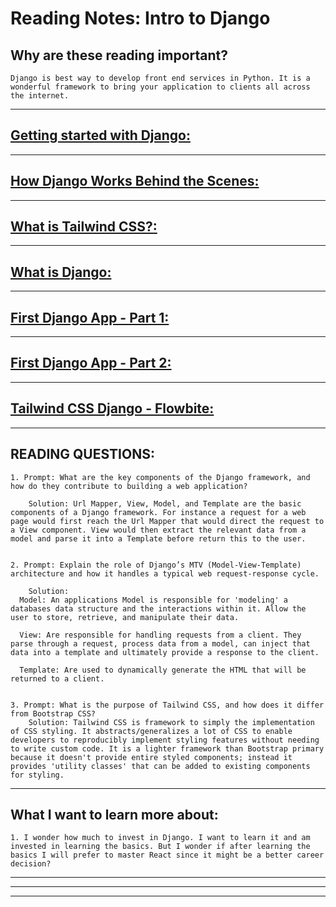 
# **Reading Notes: Intro to Django**


## Why are these reading important?

```
Django is best way to develop front end services in Python. It is a wonderful framework to bring your application to clients all across the internet.
```


---

## [**Getting started with Django:**](https://www.djangoproject.com/start/)


---

## [**How Django Works Behind the Scenes:**](https://wsvincent.com/how-django-works-behind-the-scenes/)


---

## [**What is Tailwind CSS?:**](https://blog.hubspot.com/website/what-is-tailwind-css)


---

## [**What is Django:**](https://developer.mozilla.org/en-US/docs/Learn/Server-side/Django/Introduction)


---

## [**First Django App - Part 1:**](https://docs.djangoproject.com/en/4.1/intro/tutorial01/)


---

## [**First Django App - Part 2:**](https://docs.djangoproject.com/en/4.1/intro/tutorial02/)


---

## [**Tailwind CSS Django - Flowbite:**](https://flowbite.com/docs/getting-started/django/)


---

## READING QUESTIONS:

	1. Prompt: What are the key components of the Django framework, and how do they contribute to building a web application?

		Solution: Url Mapper, View, Model, and Template are the basic components of a Django framework. For instance a request for a web page would first reach the Url Mapper that would direct the request to a View component. View would then extract the relevant data from a model and parse it into a Template before return this to the user.


	2. Prompt: Explain the role of Django’s MTV (Model-View-Template) architecture and how it handles a typical web request-response cycle.

		Solution: 
      Model: An applications Model is responsible for 'modeling' a databases data structure and the interactions within it. Allow the user to store, retrieve, and manipulate their data.

      View: Are responsible for handling requests from a client. They parse through a request, process data from a model, can inject that data into a template and ultimately provide a response to the client.

      Template: Are used to dynamically generate the HTML that will be returned to a client.


	3. Prompt: What is the purpose of Tailwind CSS, and how does it differ from Bootstrap CSS?
		Solution: Tailwind CSS is framework to simply the implementation of CSS styling. It abstracts/generalizes a lot of CSS to enable developers to reproducibly implement styling features without needing to write custom code. It is a lighter framework than Bootstrap primary because it doesn't provide entire styled components; instead it provides 'utility classes' that can be added to existing components for styling.

---

## **What I want to learn more about:**

	1. I wonder how much to invest in Django. I want to learn it and am invested in learning the basics. But I wonder if after learning the basics I will prefer to master React since it might be a better career decision?

---
---
---
